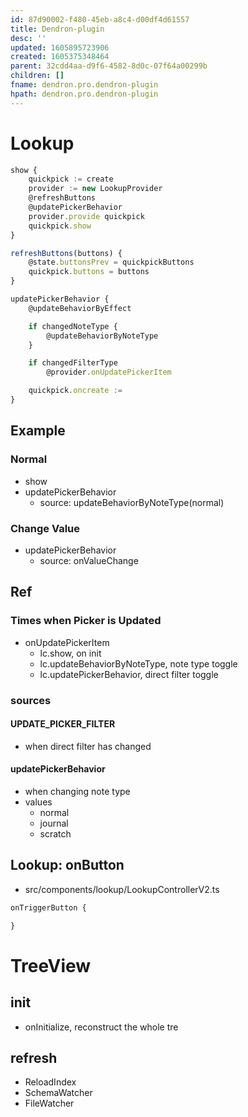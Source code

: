 ```yaml
---
id: 87d90002-f480-45eb-a8c4-d00df4d61557
title: Dendron-plugin
desc: ''
updated: 1605895723906
created: 1605375348464
parent: 32cdd4aa-d9f6-4582-8d0c-07f64a00299b
children: []
fname: dendron.pro.dendron-plugin
hpath: dendron.pro.dendron-plugin
---
```

# Lookup

```ts
show {
    quickpick := create
    provider := new LookupProvider
    @refreshButtons
    @updatePickerBehavior
    provider.provide quickpick
    quickpick.show
}
```

```ts
refreshButtons(buttons) {
    @state.buttonsPrev = quickpickButtons
    quickpick.buttons = buttons
}
```

```ts
updatePickerBehavior {
    @updateBehaviorByEffect

    if changedNoteType {
        @updateBehaviorByNoteType
    }

    if changedFilterType
        @provider.onUpdatePickerItem

    quickpick.oncreate :=
}
```

## Example

### Normal

- show
- updatePickerBehavior
  - source: updateBehaviorByNoteType(normal)

### Change Value

- updatePickerBehavior
  - source: onValueChange

## Ref

### Times when Picker is Updated

- onUpdatePickerItem
  - lc.show, on init
  - lc.updateBehaviorByNoteType, note type toggle
  - lc.updatePickerBehavior, direct filter toggle

### sources

#### UPDATE_PICKER_FILTER

- when direct filter has changed

#### updatePickerBehavior

- when changing note type
- values
  - normal
  - journal
  - scratch

## Lookup: onButton

- src/components/lookup/LookupControllerV2.ts

```ts
onTriggerButton {

}
```

# TreeView

## init

- onInitialize, reconstruct the whole tre

## refresh

- ReloadIndex
- SchemaWatcher
- FileWatcher

